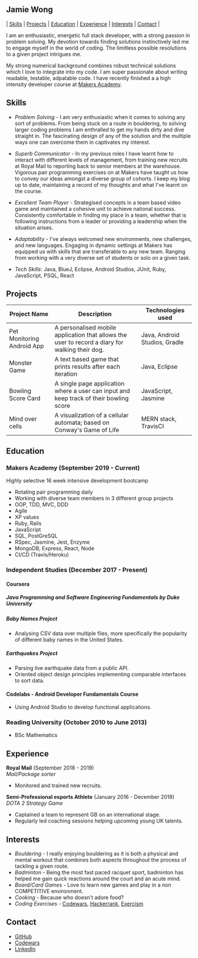 ## Jamie Wong

| [Skills](#Skills) | [Projects](#Projects) | [Education](#Education) | [Experience](#Experience) | [Interests](#Interests) | [Contact](#Contacts) |

I am an enthusiastic, energetic full stack developer, with a strong passion in problem solving. My devotion towards finding solutions instinctively led me to engage myself in the world of coding. The limitless possible resolutions to a given project intrigues me.

My strong numerical background combines robust technical solutions which I love to integrate into my code. I am super passionate about writing readable, testable, adpatable code. I have recently finished a a high intensity developer course at [Makers Academy](https://makers.tech/).

## Skills

- *Problem Solving* - I am very enthusiastic when it comes to solving any sort of problems. From being stuck on a route in bouldering, to solving larger coding problems I am enthralled to get my hands dirty and dive straight in. The fascinating design of any of the solution and the multiple ways one can overcome them in captivates my interest.
- *Superb Communicator* - In my previous roles I have learnt how to interact with different levels of management, from training new recruits at Royal Mail to reporting back to senior members at the warehouse. Vigorous pair programming exercises on at Makers have taught us how to convey our ideas amongst a diverse group of cohorts. I keep my blog up to date, maintaining a record of my thoughts and what I've learnt on the course.
- *Excellent Team Player* - Strategised concepts in a team based video game and maintained a cohesive unit to achieve national success. Consistently comfortable in finding my place in a team, whether that is following instructions from a leader or providing a leadership when the situation arises.
- *Adaptability* - I've always welcomed new environments, new challenges, and new languages. Engaging in dynamic settings at Makers has equipped us with skills that are transferable to any new team. Ranging from working with a very diverse set of students or solo on a given task.

- *Tech Skills*: Java, BlueJ, Eclipse, Android Studios, JUnit, Ruby, JavaScript, PSQL, React

## Projects

| Project Name | Description | Technologies used |
|--------------|-------------|-------------------|
| Pet Monitoring Android App | A personalised mobile application that allows the user to record a diary for walking their dog. | Java, Android Studios, Gradle |
| Monster Game | A text based game that prints results after each iteration | Java, Eclipse |
| Bowling Score Card | A single page application where a user can input and keep track of their bowling score | JavaScript, Jasmine |
| Mind over cells | A visualization of a cellular automata; based on Conway's Game of Life | MERN stack, TravisCI |

## Education

### Makers Academy (September 2019 - Current)

Highly selective 16 week intensive development bootcamp

- Rotating pair programming daily
- Working with diverse team members in 3 different group projects
- OOP, TDD, MVC, DDD
- Agile
- XP values
- Ruby, Rails
- JavaScript
- SQL, PostGreSQL
- RSpec, Jasmine, Jest, Enzyme
- MongoDB, Express, React, Node
- CI/CD (Travis/Heroku)

### Independent Studies (December 2017 - Present)

#### Coursera

##### Java Programming and Software Engineering Fundamentals by Duke University

##### Baby Names Project

- Analysing CSV data over multiple files, more specifically the popularity of different baby names in the United States.

##### Earthquakes Project

- Parsing live earthquake data from a public API.
- Oriented object design principles implementing comparable interfaces to sort data.

#### Codelabs - Android Developer Fundamentals Course

- Using Android Studio to develop functional applications.

### Reading University (October 2010 to June 2013)

 - BSc Mathematics

## Experience

**Royal Mail** (September 2018 -  2019)    
*Mail/Package sorter*

- Monitored and trained new recruits.

**Semi-Professional esports Athlete** (January 2016 - December 2018)   
*DOTA 2 Strategy Game*

- Captained a team to represent GB on an international stage.
- Regularly led coaching sessions helping upcoming young UK talents.

## Interests

 - *Bouldering* - I really enjoying bouldering as it is both a physical and mental workout that combines both aspects throughout the process of tackling a given route.
 - *Badminton* - Being the most fast paced racquet sport, badminton has helped me gain quick reactions around the court and an acute mind.
 - *Board/Card Games* - Love to learn new games and play in a non COMPETITIVE environment.
 - *Cooking* - Because who doesn't adore food?
 - *Coding Exercises* - [Codewars](https://www.codewars.com/kata/the-observed-pin/ruby), [Hackerrank](https://www.hackerrank.com/), [Exercism](https://exercism.io/my/tracks/ruby)

## Contact

- [GitHub](https://github.com/Jamie95187)
- [Codewars](https://www.codewars.com/users/jamiewong95187)
- [LinkedIn](https://www.linkedin.com/in/jamie-wong-1509911a2/)

